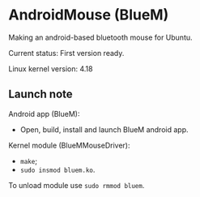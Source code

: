# AndroidMouse (BlueM)
Making an android-based bluetooth mouse for Ubuntu.

Current status: First version ready.

Linux kernel version: 4.18

## Launch note

Android app (BlueM): 
*  Open, build, install and launch BlueM android app.
 
Kernel module (BlueMMouseDriver):
*  `make`;
*  `sudo insmod bluem.ko`.
  
 To unload module use `sudo rmmod bluem`.
